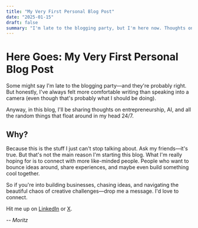 ```yaml
---
title: "My Very First Personal Blog Post"
date: "2025-01-15"
draft: false
summary: "I'm late to the blogging party, but I'm here now. Thoughts on entrepreneurship, AI, and connecting with like-minded builders who want to create something cool together."
---
```


# Here Goes: My Very First Personal Blog Post

Some might say I'm late to the blogging party—and they're probably right. But honestly, I've always felt more comfortable writing than speaking into a camera (even though that's probably what I should be doing).

Anyway, in this blog, I'll be sharing thoughts on entrepreneurship, AI, and all the random things that float around in my head 24/7.

## Why?

Because this is the stuff I just can't stop talking about. Ask my friends—it's true. But that's not the main reason I'm starting this blog. What I'm really hoping for is to connect with more like-minded people. People who want to bounce ideas around, share experiences, and maybe even build something cool together.

So if you're into building businesses, chasing ideas, and navigating the beautiful chaos of creative challenges—drop me a message. I'd love to connect.

Hit me up on [LinkedIn](https://www.linkedin.com/in/moritz-lumetsberger/) or [X](https://x.com/mo_snek).

--
*Moritz*